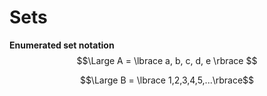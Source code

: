 # Sets

__Enumerated set notation__
$$\Large
A = \lbrace a, b, c, d, e \rbrace
$$

$$\Large B = \lbrace 1,2,3,4,5,...\rbrace$$
